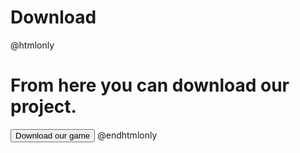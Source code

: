 # Download
@htmlonly
<h1 id='text'>From here you can download our project.</h1>
<a href='https://github.com/SYSolakov20/onsens/archive/refs/heads/main.zip'><button>Download our game</button></a>
 <script type="text/javascript">
    let button = document.getElementsByTagName("button");
    let text = document.getElementById("text");

    button[0].addEventListener("click", function() {
        text.innerHTML = "Danke, schoen! ";
    });
 </script>
@endhtmlonly